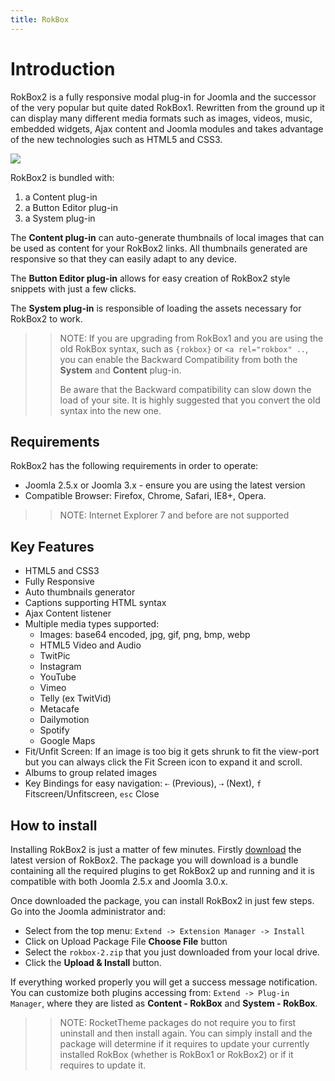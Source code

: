 ```yaml
---
title: RokBox
---
```


Introduction
============
RokBox2 is a fully responsive modal plug-in for Joomla and the successor of the very popular but quite dated RokBox1. Rewritten from the ground up it can display many different media formats such as images, videos, music, embedded widgets, Ajax content and Joomla modules and takes advantage of the new technologies such as HTML5 and CSS3.

![][featured]

RokBox2 is bundled with:

1. a Content plug-in
2. a Button Editor plug-in
3. a System plug-in

The **Content plug-in** can auto-generate thumbnails of local images that can be used as content for your RokBox2 links. All thumbnails generated are responsive so that they can easily adapt to any device.

The **Button Editor plug-in** allows for easy creation of RokBox2 style snippets with just a few clicks.

The **System plug-in** is responsible of loading the assets necessary for RokBox2 to work.

>> NOTE: If you are upgrading from RokBox1 and you are using the old RokBox syntax, such as `{rokbox}` or `<a rel="rokbox" ..`, you can enable the Backward Compatibility from both the **System** and **Content** plug-in.
>>
>> Be aware that the Backward compatibility can slow down the load of your site. It is highly suggested that you convert the old syntax into the new one.

Requirements
------------
RokBox2 has the following requirements in order to operate:

* Joomla 2.5.x or Joomla 3.x - ensure you are using the latest version
* Compatible Browser: Firefox, Chrome, Safari, IE8+, Opera.

>> NOTE: Internet Explorer 7 and before are not supported


Key Features
------------
* HTML5 and CSS3
* Fully Responsive
* Auto thumbnails generator
* Captions supporting HTML syntax
* Ajax Content listener
* Multiple media types supported:
    * Images: base64 encoded, jpg, gif, png, bmp, webp
    * HTML5 Video and Audio
    * TwitPic
    * Instagram
    * YouTube
    * Vimeo
    * Telly (ex TwitVid)
    * Metacafe
    * Dailymotion
    * Spotify
    * Google Maps
* Fit/Unfit Screen: If an image is too big it gets shrunk to fit the view-port but you can always click the Fit Screen icon to expand it and scroll.
* Albums to group related images
* Key Bindings for easy navigation: `⇠` (Previous), `⇢` (Next), `f` Fitscreen/Unfitscreen, `esc` Close


How to install
--------------
Installing RokBox2 is just a matter of few minutes. Firstly [download][rokbox-download] the latest version of RokBox2. The package you will download is a bundle containing all the required plugins to get RokBox2 up and running and it is compatible with both Joomla 2.5.x and Joomla 3.0.x.

Once downloaded the package, you can install RokBox2 in just few steps. Go into the Joomla administrator and:

* Select from the top menu: `Extend -> Extension Manager -> Install`
* Click on Upload Package File **Choose File** button
* Select the `rokbox-2.zip` that you just downloaded from your local drive.
* Click the **Upload & Install** button.

If everything worked properly you will get a success message notification. You can customize both plugins accessing from: `Extend -> Plug-in Manager`, where they are listed as **Content - RokBox** and **System - RokBox**.

>> NOTE: RocketTheme packages do not require you to first uninstall and then install again. You can simply install and the package will determine if it requires to update your currently installed RokBox (whether is RokBox1 or RokBox2) or if it requires to update it.


[featured]: assets/rokbox2-layout.png
[rokbox-download]: http://www.rockettheme.com/extensions-downloads/free/rokbox/3173-rokbox-plugin/download
